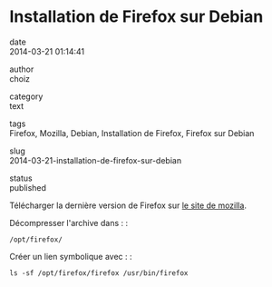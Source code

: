 Installation de Firefox sur Debian
==================================

date  
2014-03-21 01:14:41

author  
choiz

category  
text

tags  
Firefox, Mozilla, Debian, Installation de Firefox, Firefox sur Debian

slug  
2014-03-21-installation-de-firefox-sur-debian

status  
published

Télécharger la dernière version de Firefox sur [le site de
mozilla](http://www.mozilla.org/).

Décompresser l'archive dans : :

    /opt/firefox/

Créer un lien symbolique avec : :

    ls -sf /opt/firefox/firefox /usr/bin/firefox
